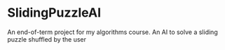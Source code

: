 # SlidingPuzzleAI
An end-of-term project for my algorithms course. An AI to solve a sliding puzzle shuffled by the user
